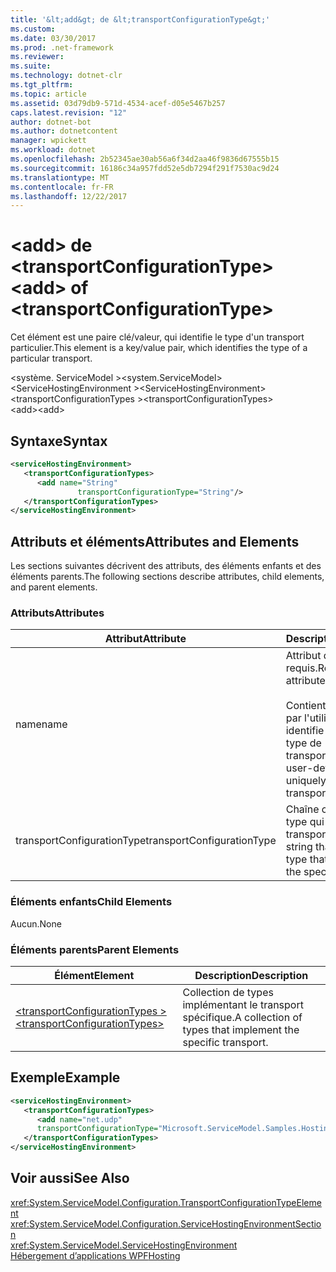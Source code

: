 ```yaml
---
title: '&lt;add&gt; de &lt;transportConfigurationType&gt;'
ms.custom: 
ms.date: 03/30/2017
ms.prod: .net-framework
ms.reviewer: 
ms.suite: 
ms.technology: dotnet-clr
ms.tgt_pltfrm: 
ms.topic: article
ms.assetid: 03d79db9-571d-4534-acef-d05e5467b257
caps.latest.revision: "12"
author: dotnet-bot
ms.author: dotnetcontent
manager: wpickett
ms.workload: dotnet
ms.openlocfilehash: 2b52345ae30ab56a6f34d2aa46f9836d67555b15
ms.sourcegitcommit: 16186c34a957fdd52e5db7294f291f7530ac9d24
ms.translationtype: MT
ms.contentlocale: fr-FR
ms.lasthandoff: 12/22/2017
---
```

# <a name="ltaddgt-of-lttransportconfigurationtypegt"></a><span data-ttu-id="5a3e7-102">&lt;add&gt; de &lt;transportConfigurationType&gt;</span><span class="sxs-lookup"><span data-stu-id="5a3e7-102">&lt;add&gt; of &lt;transportConfigurationType&gt;</span></span>
<span data-ttu-id="5a3e7-103">Cet élément est une paire clé/valeur, qui identifie le type d'un transport particulier.</span><span class="sxs-lookup"><span data-stu-id="5a3e7-103">This element is a key/value pair, which identifies the type of a particular transport.</span></span>  
  
 <span data-ttu-id="5a3e7-104">\<système. ServiceModel ></span><span class="sxs-lookup"><span data-stu-id="5a3e7-104">\<system.ServiceModel></span></span>  
<span data-ttu-id="5a3e7-105">\<ServiceHostingEnvironment ></span><span class="sxs-lookup"><span data-stu-id="5a3e7-105">\<ServiceHostingEnvironment></span></span>  
<span data-ttu-id="5a3e7-106">\<transportConfigurationTypes ></span><span class="sxs-lookup"><span data-stu-id="5a3e7-106">\<transportConfigurationTypes></span></span>  
<span data-ttu-id="5a3e7-107">\<add></span><span class="sxs-lookup"><span data-stu-id="5a3e7-107">\<add></span></span>  
  
## <a name="syntax"></a><span data-ttu-id="5a3e7-108">Syntaxe</span><span class="sxs-lookup"><span data-stu-id="5a3e7-108">Syntax</span></span>  
  
```xml  
<serviceHostingEnvironment>   
   <transportConfigurationTypes>  
      <add name="String"  
               transportConfigurationType="String"/>   
   </transportConfigurationTypes>  
</serviceHostingEnvironment>  
```  
  
## <a name="attributes-and-elements"></a><span data-ttu-id="5a3e7-109">Attributs et éléments</span><span class="sxs-lookup"><span data-stu-id="5a3e7-109">Attributes and Elements</span></span>  
 <span data-ttu-id="5a3e7-110">Les sections suivantes décrivent des attributs, des éléments enfants et des éléments parents.</span><span class="sxs-lookup"><span data-stu-id="5a3e7-110">The following sections describe attributes, child elements, and parent elements.</span></span>  
  
### <a name="attributes"></a><span data-ttu-id="5a3e7-111">Attributs</span><span class="sxs-lookup"><span data-stu-id="5a3e7-111">Attributes</span></span>  
  
|<span data-ttu-id="5a3e7-112">Attribut</span><span class="sxs-lookup"><span data-stu-id="5a3e7-112">Attribute</span></span>|<span data-ttu-id="5a3e7-113">Description</span><span class="sxs-lookup"><span data-stu-id="5a3e7-113">Description</span></span>|  
|---------------|-----------------|  
|<span data-ttu-id="5a3e7-114">name</span><span class="sxs-lookup"><span data-stu-id="5a3e7-114">name</span></span>|<span data-ttu-id="5a3e7-115">Attribut de chaîne requis.</span><span class="sxs-lookup"><span data-stu-id="5a3e7-115">Required String attribute.</span></span><br /><br /> <span data-ttu-id="5a3e7-116">Contient une clé définie par l'utilisateur qui identifie uniquement le type de transport.</span><span class="sxs-lookup"><span data-stu-id="5a3e7-116">Contains a user-defined key that uniquely identifies the transport type.</span></span>|  
|<span data-ttu-id="5a3e7-117">transportConfigurationType</span><span class="sxs-lookup"><span data-stu-id="5a3e7-117">transportConfigurationType</span></span>|<span data-ttu-id="5a3e7-118">Chaîne contenant le type qui implémente le transport spécifique.</span><span class="sxs-lookup"><span data-stu-id="5a3e7-118">A string that contains the type that implements the specific transport.</span></span>|  
  
### <a name="child-elements"></a><span data-ttu-id="5a3e7-119">Éléments enfants</span><span class="sxs-lookup"><span data-stu-id="5a3e7-119">Child Elements</span></span>  
 <span data-ttu-id="5a3e7-120">Aucun.</span><span class="sxs-lookup"><span data-stu-id="5a3e7-120">None</span></span>  
  
### <a name="parent-elements"></a><span data-ttu-id="5a3e7-121">Éléments parents</span><span class="sxs-lookup"><span data-stu-id="5a3e7-121">Parent Elements</span></span>  
  
|<span data-ttu-id="5a3e7-122">Élément</span><span class="sxs-lookup"><span data-stu-id="5a3e7-122">Element</span></span>|<span data-ttu-id="5a3e7-123">Description</span><span class="sxs-lookup"><span data-stu-id="5a3e7-123">Description</span></span>|  
|-------------|-----------------|  
|[<span data-ttu-id="5a3e7-124">\<transportConfigurationTypes ></span><span class="sxs-lookup"><span data-stu-id="5a3e7-124">\<transportConfigurationTypes></span></span>](../../../../../docs/framework/configure-apps/file-schema/wcf/transportconfigurationtypes.md)|<span data-ttu-id="5a3e7-125">Collection de types implémentant le transport spécifique.</span><span class="sxs-lookup"><span data-stu-id="5a3e7-125">A collection of types that implement the specific transport.</span></span>|  
  
## <a name="example"></a><span data-ttu-id="5a3e7-126">Exemple</span><span class="sxs-lookup"><span data-stu-id="5a3e7-126">Example</span></span>  
  
```xml  
<serviceHostingEnvironment>   
   <transportConfigurationTypes>  
      <add name="net.udp"  
      transportConfigurationType="Microsoft.ServiceModel.Samples.Hosting.HostedUdpTransportConfiguration, UdpActivation, Version=1.0.0.0, Culture=neutral, PublicKeyToken=6fa904d2da1848d6" />   
   </transportConfigurationTypes>  
</serviceHostingEnvironment>  
```  
  
## <a name="see-also"></a><span data-ttu-id="5a3e7-127">Voir aussi</span><span class="sxs-lookup"><span data-stu-id="5a3e7-127">See Also</span></span>  
 <xref:System.ServiceModel.Configuration.TransportConfigurationTypeElement>  
 <xref:System.ServiceModel.Configuration.ServiceHostingEnvironmentSection>  
 <xref:System.ServiceModel.ServiceHostingEnvironment>  
 [<span data-ttu-id="5a3e7-128">Hébergement d’applications WPF</span><span class="sxs-lookup"><span data-stu-id="5a3e7-128">Hosting</span></span>](../../../../../docs/framework/wcf/feature-details/hosting.md)
